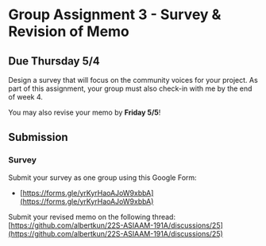 # Group Assignment 3 - Survey & Revision of Memo

## Due Thursday 5/4

Design a survey that will focus on the community voices for your project. As part of this assignment, your group must also check-in with me by the end of week 4.

You may also revise your memo by **Friday 5/5**!

## Submission

### Survey 

Submit your survey as one group using this Google Form:

- [https://forms.gle/yrKyrHaoAJoW9xbbA](https://forms.gle/yrKyrHaoAJoW9xbbA)


Submit your revised memo on the following thread: [https://github.com/albertkun/22S-ASIAAM-191A/discussions/25](https://github.com/albertkun/22S-ASIAAM-191A/discussions/25)